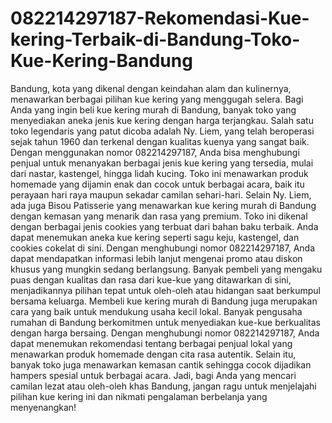 # 082214297187-Rekomendasi-Kue-kering-Terbaik-di-Bandung-Toko-Kue-Kering-Bandung
Bandung, kota yang dikenal dengan keindahan alam dan kulinernya, menawarkan berbagai pilihan kue kering yang menggugah selera. Bagi Anda yang ingin beli kue kering murah di Bandung, banyak toko yang menyediakan aneka jenis kue kering dengan harga terjangkau. Salah satu toko legendaris yang patut dicoba adalah Ny. Liem, yang telah beroperasi sejak tahun 1960 dan terkenal dengan kualitas kuenya yang sangat baik. Dengan menggunakan nomor 082214297187, Anda bisa menghubungi penjual untuk menanyakan berbagai jenis kue kering yang tersedia, mulai dari nastar, kastengel, hingga lidah kucing. Toko ini menawarkan produk homemade yang dijamin enak dan cocok untuk berbagai acara, baik itu perayaan hari raya maupun sekadar camilan sehari-hari.
Selain Ny. Liem, ada juga Bisou Patisserie yang menawarkan kue kering murah di Bandung dengan kemasan yang menarik dan rasa yang premium. Toko ini dikenal dengan berbagai jenis cookies yang terbuat dari bahan baku terbaik. Anda dapat menemukan aneka kue kering seperti sagu keju, kastengel, dan cookies cokelat di sini. Dengan menghubungi nomor 082214297187, Anda dapat mendapatkan informasi lebih lanjut mengenai promo atau diskon khusus yang mungkin sedang berlangsung. Banyak pembeli yang mengaku puas dengan kualitas dan rasa dari kue-kue yang ditawarkan di sini, menjadikannya pilihan tepat untuk oleh-oleh atau hidangan saat berkumpul bersama keluarga.
Membeli kue kering murah di Bandung juga merupakan cara yang baik untuk mendukung usaha kecil lokal. Banyak pengusaha rumahan di Bandung berkomitmen untuk menyediakan kue-kue berkualitas dengan harga bersaing. Dengan menghubungi nomor 082214297187, Anda dapat menemukan rekomendasi tentang berbagai penjual lokal yang menawarkan produk homemade dengan cita rasa autentik. Selain itu, banyak toko juga menawarkan kemasan cantik sehingga cocok dijadikan hampers spesial untuk berbagai acara. Jadi, bagi Anda yang mencari camilan lezat atau oleh-oleh khas Bandung, jangan ragu untuk menjelajahi pilihan kue kering ini dan nikmati pengalaman berbelanja yang menyenangkan!
